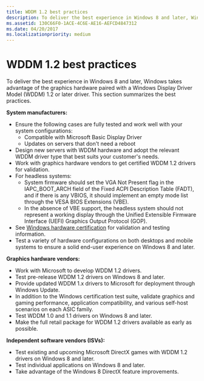 ```yaml
---
title: WDDM 1.2 best practices
description: To deliver the best experience in Windows 8 and later, Windows takes advantage of the graphics hardware paired with a Windows Display Driver Model (WDDM) 1.2 or later driver. This section summarizes the best practices.
ms.assetid: 130C66F0-1ACE-4C6E-AE16-AEFCD4847312
ms.date: 04/20/2017
ms.localizationpriority: medium
---
```


# WDDM 1.2 best practices


To deliver the best experience in Windows 8 and later, Windows takes advantage of the graphics hardware paired with a Windows Display Driver Model (WDDM) 1.2 or later driver. This section summarizes the best practices.

**System manufacturers:**

-   Ensure the following cases are fully tested and work well with your system configurations:
    -   Compatible with Microsoft Basic Display Driver
    -   Updates on servers that don't need a reboot
-   Design new servers with WDDM hardware and adopt the relevant WDDM driver type that best suits your customer's needs.
-   Work with graphics hardware vendors to get certified WDDM 1.2 drivers for validation.
-   For headless systems:
    -   System firmware should set the VGA Not Present flag in the IAPC\_BOOT\_ARCH field of the Fixed ACPI Description Table (FADT), and if there is any VBIOS, it should implement an empty mode list through the VESA BIOS Extensions (VBE).
    -   In the absence of VBE support, the headless system should not represent a working display through the Unified Extensible Firmware Interface (UEFI) Graphics Output Protocol (GOP).
-   See [Windows hardware certification](http://go.microsoft.com/fwlink/p/?linkid=325510) for validation and testing information.
-   Test a variety of hardware configurations on both desktops and mobile systems to ensure a solid end-user experience on Windows 8 and later.

**Graphics hardware vendors:**

-   Work with Microsoft to develop WDDM 1.2 drivers.
-   Test pre-release WDDM 1.2 drivers on Windows 8 and later.
-   Provide updated WDDM 1.x drivers to Microsoft for deployment through Windows Update.
-   In addition to the Windows certification test suite, validate graphics and gaming performance, application compatibility, and various self-host scenarios on each ASIC family.
-   Test WDDM 1.0 and 1.1 drivers on Windows 8 and later.
-   Make the full retail package for WDDM 1.2 drivers available as early as possible.

**Independent software vendors (ISVs):**

-   Test existing and upcoming Microsoft DirectX games with WDDM 1.2 drivers on Windows 8 and later.
-   Test individual applications on Windows 8 and later.
-   Take advantage of the Windows 8 DirectX feature improvements.

 

 





